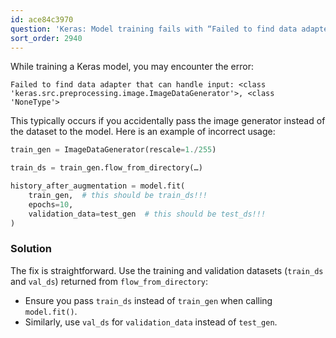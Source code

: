 ```yaml
---
id: ace84c3970
question: 'Keras: Model training fails with “Failed to find data adapter”'
sort_order: 2940
---
```


While training a Keras model, you may encounter the error:

```
Failed to find data adapter that can handle input: <class 'keras.src.preprocessing.image.ImageDataGenerator'>, <class 'NoneType'>
```

This typically occurs if you accidentally pass the image generator instead of the dataset to the model. Here is an example of incorrect usage:

```python
train_gen = ImageDataGenerator(rescale=1./255)

train_ds = train_gen.flow_from_directory(…)

history_after_augmentation = model.fit(
    train_gen,  # this should be train_ds!!!
    epochs=10,
    validation_data=test_gen  # this should be test_ds!!!
)
```

### Solution

The fix is straightforward. Use the training and validation datasets (`train_ds` and `val_ds`) returned from `flow_from_directory`:

- Ensure you pass `train_ds` instead of `train_gen` when calling `model.fit()`.
- Similarly, use `val_ds` for `validation_data` instead of `test_gen`.